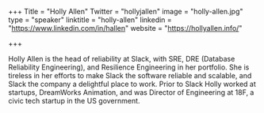 +++
Title = "Holly Allen"
Twitter = "hollyjallen"
image = "holly-allen.jpg"
type = "speaker"
linktitle = "holly-allen"
linkedin = "https://www.linkedin.com/in/hallen"
website = "https://hollyallen.info/"

+++

Holly Allen is the head of reliability at Slack, with SRE, DRE (Database Reliability Engineering), and Resilience Engineering in her portfolio. She is tireless in her efforts to make Slack the software reliable and scalable, and Slack the company a delightful place to work. Prior to Slack Holly worked at startups, DreamWorks Animation, and was Director of Engineering at 18F, a civic tech startup in the US government. 
